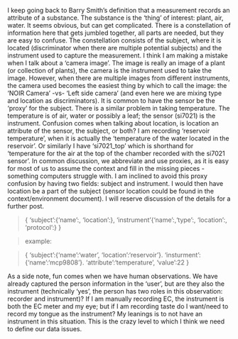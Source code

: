 I keep going back to Barry Smith’s definition that a measurement records an attribute of a substance. The substance is the ‘thing’ of interest: plant, air, water. It seems obvious, but can get complicated. There is a constellation of information here that gets jumbled together, all parts are needed, but they are easy to confuse. The constellation consists of the subject, where it is located (discriminator when there are multiple potential subjects) and the instrument used to capture the measurement.
I think I am making a mistake when I talk about a ‘camera image’. The image is really an image of a plant (or collection of plants), the camera is the instrument used to take the image. However, when there are multiple images from different instruments, the camera used becomes the easiest thing by which to call the image: the ‘NOIR Camera’ -vs- ‘Left side camera’ (and even here we are mixing type and location as discriminators). It is common to have the sensor be the ‘proxy’ for the subject.
There is a similar problem in taking temperature. The temperature is of air, water or possibly a leaf; the sensor (si7021) is the instrument. Confusion comes when talking about location, is location an attribute of the sensor, the subject, or both? I am recording ‘reservoir temperature’, when it is actually the ‘temperature of the water located in the reservoir’. Or similarly I have ‘si7021_top’ which is shorthand for ‘temperature for the air at the top of the chamber recorded with the si7021 sensor’. In common discussion, we abbreviate and use proxies, as it is easy for most of us to assume the context and fill in the missing pieces - something computers struggle with.
I am inclined to avoid this proxy confusion by having two fields: subject and instrument. I would then have location be a part of the subject (sensor location could be found in the context/environment document). I will reserve discussion of the details for a further post.
> {
> ‘subject’:{‘name’:, ‘location’:},
> ‘instrument’{‘name’:,‘type’:, ‘location’:, ‘protocol’:}
> }

> example:

> {
> ‘subject’:{‘name’:‘water’, ‘location’:‘reservoir’}.
> ‘insturment’:{‘name’:‘mcp9808’}.
> ‘attribute’:‘temperature’,
> ‘value’:22
> }

As a side note, fun comes when we have human observations. We have already captured the person information in the ‘user’, but are they also the instrument (technically ‘yes’, the person has two roles in this observation: recorder and instrument)? If I am manually recording EC, the instrument is both the EC meter and my eye; but if I am recording taste do I want/need to record my tongue as the instrument? My leanings is to not have an instrument in this situation. This is the crazy level to which I think we need to define our data issues.